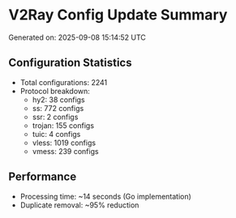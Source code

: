 # V2Ray Config Update Summary
Generated on: 2025-09-08 15:14:52 UTC

## Configuration Statistics
- Total configurations: 2241
- Protocol breakdown:
  - hy2: 38 configs
  - ss: 772 configs
  - ssr: 2 configs
  - trojan: 155 configs
  - tuic: 4 configs
  - vless: 1019 configs
  - vmess: 239 configs

## Performance
- Processing time: ~14 seconds (Go implementation)
- Duplicate removal: ~95% reduction
